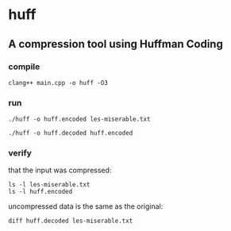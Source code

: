 # huff

## A compression tool using Huffman Coding

### compile
```
clang++ main.cpp -o huff -O3
```

### run
```
./huff -o huff.encoded les-miserable.txt

./huff -o huff.decoded huff.encoded
```

### verify

that the input was compressed:
```
ls -l les-miserable.txt
ls -l huff.encoded 
```

uncompressed data is the same as the original:
```
diff huff.decoded les-miserable.txt
```